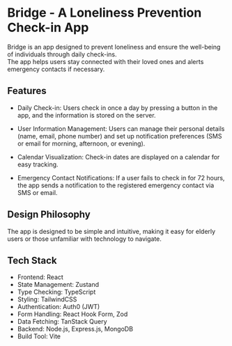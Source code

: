 # Bridge - A Loneliness Prevention Check-in App

Bridge is an app designed to prevent loneliness and ensure the well-being of individuals through daily check-ins. <br/>
The app helps users stay connected with their loved ones and alerts emergency contacts if necessary.

## Features
- Daily Check-in: Users check in once a day by pressing a button in the app, and the information is stored on the server.

- User Information Management: Users can manage their personal details (name, email, phone number) and set up notification preferences (SMS or email for morning, afternoon, or evening).

- Calendar Visualization: Check-in dates are displayed on a calendar for easy tracking.

- Emergency Contact Notifications: If a user fails to check in for 72 hours, the app sends a notification to the registered emergency contact via SMS or email.

## Design Philosophy
The app is designed to be simple and intuitive, making it easy for elderly users or those unfamiliar with technology to navigate.

## Tech Stack
- Frontend: React
- State Management: Zustand
- Type Checking: TypeScript
- Styling: TailwindCSS
- Authentication: Auth0 (JWT)
- Form Handling: React Hook Form, Zod
- Data Fetching: TanStack Query
- Backend: Node.js, Express.js, MongoDB
- Build Tool: Vite
